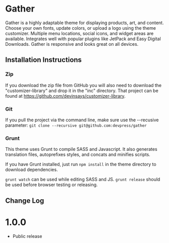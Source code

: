 # Gather

Gather is a highly adaptable theme for displaying products, art, and content.  Choose your own fonts, update colors, or upload a logo using the theme customizer.  Multiple menu locations, social icons, and widget areas are available.  Integrates well with popular plugins like JetPack and Easy Digital Downloads.  Gather is responsive and looks great on all devices.

## Installation Instructions

### Zip

If you download the zip file from GitHub you will also need to download the "customizer-library" and drop it in the "inc" directory.  That project can be found at https://github.com/devinsays/customizer-library.

### Git

If you pull the project via the command line, make sure use the --recusive parameter:
`git clone --recursive git@github.com:devpress/gather`

### Grunt

This theme uses Grunt to compile SASS and Javascript.  It also generates translation files, autoprefixes styles, and concats and minifies scripts.

If you have Grunt installed, just run `npm install` in the theme directory to download dependencies.

`grunt watch` can be used while editing SASS and JS.
`grunt release` should be used before browser testing or releasing.

## Change Log

1.0.0
===

* Public release